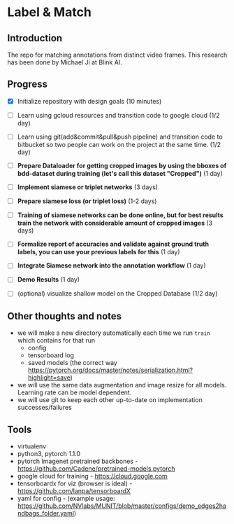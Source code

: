 # Label & Match

## Introduction

The repo for matching annotations from distinct video frames. This research has been done by Michael Ji at Blink AI.

## Progress

- [x] Initialize repository with design goals (10 minutes)
- [ ] Learn using gcloud resources and transition code to google cloud (1/2 day)
- [ ] Learn using git(add&commit&pull&push pipeline) and transition code to bitbucket so two people can work on the project at the same time. (1/2 day)
- [ ] **Prepare Dataloader for getting cropped images by using the bboxes of bdd-dataset during training (let's call this dataset "Cropped")** (1 day)
- [ ] **Implement siamese or triplet networks** (3 days)
- [ ] **Prepare siamese loss (or triplet loss)** (1-2 days)
- [ ] **Training of siamese networks can be done online, but for best results train the network with considerable amount of cropped images** (3 days)
- [ ] **Formalize report of accuracies and validate against ground truth labels, you can use your previous labels for this** (1 day)
- [ ] **Integrate Siamese network into the annotation workflow** (1 day)
- [ ] **Demo Results** (1 day)
- [ ] (optional) visualize shallow model on the Cropped Database (1/2 day)



## Other thoughts and notes
* we will make a new directory automatically each time we run ```train``` which contains for that run
    * config
    * tensorboard log
    * saved models (the correct way https://pytorch.org/docs/master/notes/serialization.html?highlight=save)
* we will use the same data augmentation and image resize for all models. Learning rate can be model dependent.
* we will use git to keep each other up-to-date on implementation successes/failures

## Tools
* virtualenv
* python3, pytorch 1.1.0
* pytorch Imagenet pretrained backbones - https://github.com/Cadene/pretrained-models.pytorch
* google cloud for training - https://cloud.google.com
* tensorboardx for viz (browser is ideal) - https://github.com/lanpa/tensorboardX
* yaml for config - (example usage: https://github.com/NVlabs/MUNIT/blob/master/configs/demo_edges2handbags_folder.yaml)
